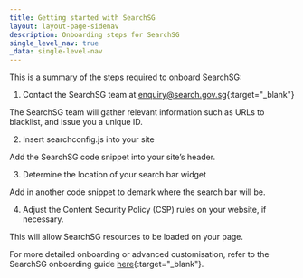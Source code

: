 ```yaml
---
title: Getting started with SearchSG
layout: layout-page-sidenav
description: Onboarding steps for SearchSG
single_level_nav: true
_data: single-level-nav
---
```


This is a summary of the steps required to onboard SearchSG:

1. Contact the SearchSG team at [enquiry@search.gov.sg](mailto:enquiry@search.gov.s){:target="_blank"}

The SearchSG team will gather relevant information such as URLs to blacklist, and issue you a unique ID.

2. Insert searchconfig.js into your site

Add the SearchSG code snippet into your site’s header. 

3. Determine the location of your search bar widget

Add in another code snippet to demark where the search bar will be.

4. Adjust the Content Security Policy (CSP) rules on your website, if necessary.

This will allow SearchSG resources to be loaded on your page.


For more detailed onboarding or advanced customisation, refer to the SearchSG onboarding guide [here](https://docs.developer.tech.gov.sg/docs/searchsg-onboarding-guide/getting-started){:target="_blank"}. 
